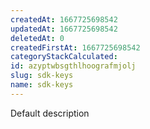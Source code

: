 ```yaml
---
createdAt: 1667725698542
updatedAt: 1667725698542
deletedAt: 0
createdFirstAt: 1667725698542
categoryStackCalculated: 
id: azyptwbsgthlhoografmjolj
slug: sdk-keys
name: sdk-keys
---
```


Default description